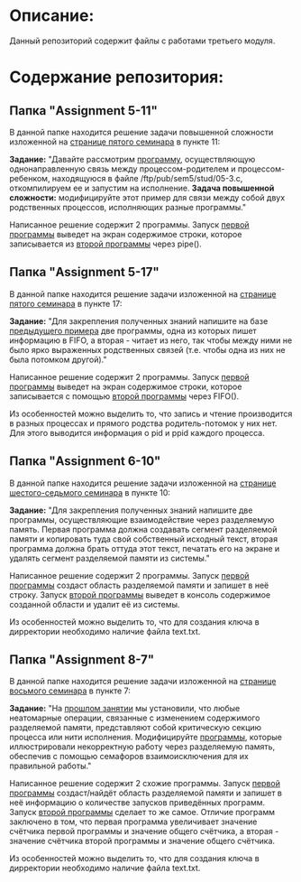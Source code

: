 # Описание:
Данный репозиторий содержит файлы с работами третьего модуля.  
  
# Содержание репозитория:  

## Папка "Assignment 5-11"  
  
В данной папке находится решение задачи повышенной сложности изложенной на [странице пятого семинара](http://asu.cs.nstu.ru/~evgen/05/prep/sem5.html) в пункте 11:  
  
**Задание:** "Давайте рассмотрим [программу](http://asu.cs.nstu.ru/~evgen/05/stud/05-3c.html), осуществляющую однонаправленную связь между процессом-родителем и процессом-ребенком, находящуюся в файле /ftp/pub/sem5/stud/05-3.c, откомпилируем ее и запустим на исполнение. **Задача повышенной сложности:** модифицируйте этот пример для связи между собой двух родственных процессов, исполняющих разные программы." 
  
Написанное решение содержит 2 программы. Запуск [первой программы](Assignment%205-11/FirstProgram11.c) выведет на экран содержимое строки, которое записывается из [второй программы](Assignment%205-11/SecondProgram11.c) через pipe().

## Папка "Assignment 5-17"

В данной папке находится решение задачи изложенной на [странице пятого семинара](http://asu.cs.nstu.ru/~evgen/05/prep/sem5.html) в пункте 17:  
  
**Задание:** "Для закрепления полученных знаний напишите на базе [предыдущего примера](http://asu.cs.nstu.ru/~evgen/05/stud/05-4c.html) две программы, одна из которых пишет информацию в FIFO, а вторая - читает из него, так чтобы между ними не было ярко выраженных родственных связей (т.е. чтобы одна из них не была потомком другой)." 
  
Написанное решение содержит 2 программы. Запуск [первой программы](https://github.com/VolkovYury/Eltex.module3/blob/0fc50cf357f64e5bfd0e7c096e0b4ebbda969283/Assignment%205-17/prog5-17-1.c) выведет на экран содержимое строки, которое записывается с помощью [второй программы](https://github.com/VolkovYury/Eltex.module3/blob/0fc50cf357f64e5bfd0e7c096e0b4ebbda969283/Assignment%205-17/prog5-17-2.c) через FIFO().  

Из особенностей можно выделить то, что запись и чтение производится в разных процессах и прямого родства родитель-потомок у них нет. Для этого выводится информация о pid и ppid каждого процесса.

## Папка "Assignment 6-10"

В данной папке находится решение задачи изложенной на [странице шестого-седьмого семинара](http://asu.cs.nstu.ru/~evgen/06/prep/sem6-7.html) в пункте 10:  
  
**Задание:** "Для закрепления полученных знаний напишите две программы, осуществляющие взаимодействие через разделяемую память. Первая программа должна создавать сегмент разделяемой памяти и копировать туда свой собственный исходный текст, вторая программа должна брать оттуда этот текст, печатать его на экране и удалять сегмент разделяемой памяти из системы." 
  
Написанное решение содержит 2 программы. Запуск [первой программы](https://github.com/VolkovYury/Eltex.module3/blob/b671e671d78658d1d08b4a10a1e0ae189588d803/Assignment%206-10/prog6-10-1.c) создаст область разделяемой памяти и запишет в неё строку. Запуск [второй программы](https://github.com/VolkovYury/Eltex.module3/blob/b671e671d78658d1d08b4a10a1e0ae189588d803/Assignment%206-10/prog6-10-2.c) выведет в консоль содержимое созданной области и удалит её из системы.

Из особенностей можно выделить то, что для создания ключа в дирректории необходимо наличие файла text.txt.

## Папка "Assignment 8-7"

В данной папке находится решение задачи изложенной на [странице восьмого семинара](http://asu.cs.nstu.ru/~evgen/08/prep/sem8.html) в пункте 7:  
  
**Задание:** "На [прошлом занятии](http://asu.cs.nstu.ru/~evgen/06/prep/sem6-7.html#s0615) мы установили, что любые неатомарные операции, связанные с изменением содержимого разделяемой памяти, представляют собой критическую секцию процесса или нити исполнения. Модифицируйте [программы](http://asu.cs.nstu.ru/~evgen/06/stud/06-3c.html), которые иллюстрировали некорректную работу через разделяемую память, обеспечив с помощью семафоров взаимоисключения для их правильной работы." 
  
Написанное решение содержит 2 схожие программы. Запуск [первой программы](https://github.com/VolkovYury/Eltex.module3/blob/0389fb4fe136f13036653a1b9c3af3efcd4d8c01/Assignment%208-7/prog8-7-1.c) создаст/найдёт область разделяемой памяти и запишет в неё информацию о количестве запусков приведённых программ. Запуск [второй программы](https://github.com/VolkovYury/Eltex.module3/blob/0389fb4fe136f13036653a1b9c3af3efcd4d8c01/Assignment%208-7/prog8-7-2.c) сделает то же самое. Отличие программ заключено в том, что первая программа увеличивает значение счётчика первой программы и значение общего счётчика, а вторая - значение счётчика второй программы и значение общего счётчика. 

Из особенностей можно выделить то, что для создания ключа в дирректории необходимо наличие файла text.txt.
